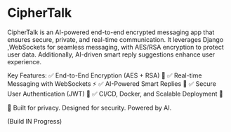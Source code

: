 # CipherTalk
CipherTalk is an AI-powered end-to-end encrypted messaging app that ensures secure, private, and real-time communication. It leverages Django ,WebSockets for seamless messaging, with AES/RSA encryption to protect user data. Additionally, AI-driven smart reply suggestions enhance user experience.

Key Features:
✅ End-to-End Encryption (AES + RSA) 🔐
✅ Real-time Messaging with WebSockets ⚡
✅ AI-Powered Smart Replies 🤖
✅ Secure User Authentication (JWT) 🔑
✅ CI/CD, Docker, and Scalable Deployment 🚀

🚀 Built for privacy. Designed for security. Powered by AI.


(Build IN Progress)

